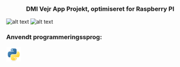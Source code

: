 <h3 align="center">DMI Vejr App Projekt, optimiseret for Raspberry PI</h3>

![alt text](https://cdn.discordapp.com/attachments/1059161993828896810/1211010387709923328/image.png?ex=65eca44f&is=65da2f4f&hm=9d254b0fa3103413118b7a6811567d9176d9a79775940dbd65c8690dec37812d&)
![alt text](https://cdn.discordapp.com/attachments/1059161993828896810/1211010685312569465/image.png?ex=65eca496&is=65da2f96&hm=b48e8194c5ab551ae8763f26dae4bf4cae06e61f3b6061ec85cbbf28462fa437&)

<h3 align="left">Anvendt programmeringssprog:</h3>
<p align="left"> <a href="https://www.python.org" target="_blank" rel="noreferrer"> <img src="https://raw.githubusercontent.com/devicons/devicon/master/icons/python/python-original.svg" alt="python" width="40" height="40"/> </a> </p>

